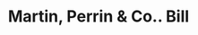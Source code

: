 ---
doi: 10.7916/D8CV5VR5
date_other: '1880'
date_other_textual: 1880-1889
form: printed ephemera
genre:
- Invoices
name:
- Martin, Perrin & Co.
object_in_context_url: https://biggert.cul.columbia.edu/items/view/ave_biggert_00693
subject_hierarchical_geographic:
- Kansas City, Missouri, United States
subject_name:
- Martin, Perrin & Co.
title: Martin, Perrin & Co.. Bill
sort_title: Martin, Perrin & Co.. Bill
call_number: ave_biggert_00693
coordinates:
- 39.099722222222226,-94.57833333333333
pid: ave_biggert_00693
identifiers: ave_biggert_00693
thumbnail: https://derivativo-3.library.columbia.edu/iiif/2/ldpd:345492/full/!256,256/0/native.jpg
permalink: "/biggert/ave_biggert_00693/"
layout: iiif-image-page
---